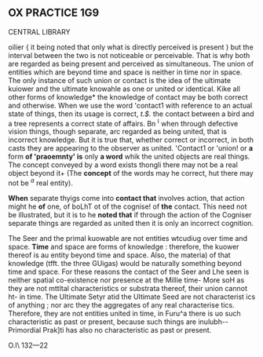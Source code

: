 ## OX PRACTICE 1G9

CENTRAL LIBRARY

oilier { it being noted that only what is directly perceived is present ) but the interval between the two is not noticeable or perceivable. That is why both are regarded as being present and perceived as simultaneous. The union of entities which are beyond time and space is neither in time nor in space. The only instance of such union or contact is the idea of the ultimate kuiower and the ultimate knowahle as one or united or identical. Kike all other forms of knowledge\* the knowledge of contact may be both correct and otherwise. When we use the word 'contact1 with reference to an actual state of things, then its usage is correct, *t.\$.* the contact between a bird and a tree represents a correct state of affairs. Bn <sup>I</sup> when through defective vision things, though separate, arc regarded as being united, that is incorrect knowledge. But it is true that, whether correct or incorrect, in both casts they are appearing to the observer as united. 'Contact1 or 'union! or **a** form **of 'praoemnty' is** only **a word** whik the united objects are real things. The concept conveyed by a word exists thongli there may not be a real object beyond it+ (The **concept** of the words may he correct, hut there may not be *<sup>a</sup>* real entity).

**When** separate thyigs come into **contact that** involves action, that action might he **of** one, of boLhT ot of the cognise! of **the** contact. This need not be illustrated, but it is to he **noted that** if through the action of the Cogniser separate things are regarded as united then it is only an incorrect cognition.

The Seer and the primal kuowable are not entities wtcudiug over time and space. **Time** and space are forms of knowledge : therefore, the kuower thereof is au entity beyond time and space. Also, the materia) of that knowledge (tfft. the three GUigas) would be naturally something beyond time and space. For these reasons the contact of the Seer and Lhe seen is neither spatial co-existence nor presence at the Millie time- More soH as they are not mttltal characteristics or substrata thereof, their union cannot ht- in time. The Ultimate Setyr atid the Ultimate Seed are not characterist ics of anything ; nor arc they the aggregates of any real characterise tics. Therefore, they are not entities united in time, in Furu^a there is uo such characteristic as past or present, because such things are inulubh-- Primordial Prak]ti has also no characteristic as past or present.

O.I\ 132—22